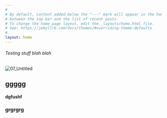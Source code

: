 ```yaml
---
#
# By default, content added below the "---" mark will appear in the home page
# between the top bar and the list of recent posts.
# To change the home page layout, edit the _layouts/home.html file.
# See: https://jekyllrb.com/docs/themes/#overriding-theme-defaults
#
layout: home
---
```

###### Testing stuff blah blah
![07_Untitled](https://user-images.githubusercontent.com/83798945/117521096-f0c0c180-af79-11eb-9968-1c5c91684e04.jpg)
## ggggg
#### dgfushf
### grgrgrg
